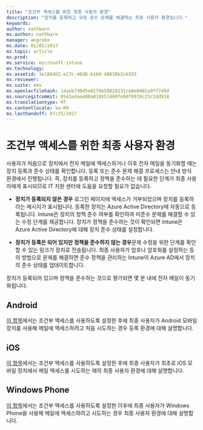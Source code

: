 ```yaml
---
title: "조건부 액세스를 위한 최종 사용자 환경"
description: "장치를 등록하고 규정 준수 문제를 해결하는 최종 사용자 환경입니다."
keywords: 
author: nathbarn
ms.author: nathbarn
manager: angrobe
ms.date: 02/01/2017
ms.topic: article
ms.prod: 
ms.service: microsoft-intune
ms.technology: 
ms.assetid: 3e186dd2-e17c-40d8-b160-48038b2c6593
ms.reviewer: 
ms.suite: ems
ms.openlocfilehash: 1daeb790d5e01f0b59829231ce0e0401a9ff749d
ms.sourcegitcommit: 0541e4aa400a818551469fe9df8929c25c2dd918
ms.translationtype: HT
ms.contentlocale: ko-KR
ms.lasthandoff: 07/25/2017
---
```

# <a name="end-user-experience-of-conditional-access"></a>조건부 액세스를 위한 최종 사용자 환경
사용자가 처음으로 장치에서 전자 메일에 액세스하거나 이후 전자 메일을 동기화할 때는 장치 등록과 준수 상태를 확인합니다. 등록 또는 준수 문제 해결 프로세스는 안내 방식 환경에서 진행됩니다. 즉, 장치를 등록하고 정책을 준수하는 데 필요한 단계가 최종 사용자에게 표시되므로 IT 지원 센터에 도움을 요청할 필요가 없습니다.

-   **장치가 등록되지 않은 경우** 로그인 페이지에 액세스가 거부되었으며 장치를 등록하라는 메시지가 표시됩니다. 등록한 장치는 Azure Active Directory에 자동으로 등록됩니다. Intune은 장치의 정책 준수 여부를 확인하여 미준수 문제를 해결할 수 있는 수정 단계를 제공합니다. 장치가 정책을 준수하는 것이 확인되면 Intune은 Azure Active Directory에 대해 장치 준수 상태를 설정합니다.

-   **장치가 등록은 되어 있지만 정책을 준수하지 않는 경우**문제 수정을 위한 단계를 확인할 수 있는 링크가 장치로 전송됩니다. 최종 사용자가 암호나 암호화를 설정하는 등의 방법으로 문제를 해결하면 준수 정책을 관리하는 Intune이 Azure AD에서 장치의 준수 상태를 업데이트합니다.

장치가 등록되어 있으며 정책을 준수하는 것으로 평가되면 몇 분 내에 전자 메일이 동기화됩니다.

## <a name="android"></a>Android

[이 항목](end-user-experience-conditional-access-android.md)에서는 조건부 액세스를 사용하도록 설정한 후에 최종 사용자가 Android 모바일 장치를 사용해 메일에 액세스하려고 처음 시도하는 경우 등록 환경에 대해 설명합니다.

## <a name="ios"></a>iOS

[이 항목](end-user-experience-conditional-access-ios.md)에서는 조건부 액세스를 사용하도록 설정한 후에 최종 사용자가 최초로 iOS 모바일 장치에서 메일 액세스를 시도하는 때의 최종 사용자 환경에 대해 설명합니다.

## <a name="windows-phone"></a>Windows Phone

[이 항목](end-user-experience-conditional-access-winphone.md)에서는 조건부 액세스를 사용하도록 설정한 이후에 최종 사용자가 Windows Phone을 사용해 메일에 액세스하려고 시도하는 경우 최종 사용자 환경에 대해 설명합니다.
